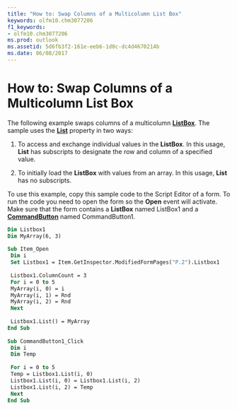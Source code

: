 ```yaml
---
title: "How to: Swap Columns of a Multicolumn List Box"
keywords: olfm10.chm3077206
f1_keywords:
- olfm10.chm3077206
ms.prod: outlook
ms.assetid: 5d6fb3f2-161e-eeb6-1d0c-dc4d4670214b
ms.date: 06/08/2017
---
```



# How to: Swap Columns of a Multicolumn List Box

The following example swaps columns of a multicolumn **[ListBox](listbox-object-outlook-forms-script.md)**. The sample uses the **[List](listbox-list-property-outlook-forms-script.md)** property in two ways:


1. To access and exchange individual values in the **ListBox**. In this usage, **List** has subscripts to designate the row and column of a specified value.
    
2. To initially load the **ListBox** with values from an array. In this usage, **List** has no subscripts.
    

To use this example, copy this sample code to the Script Editor of a form. To run the code you need to open the form so the **Open** event will activate. Make sure that the form contains a **ListBox** named ListBox1 and a **[CommandButton](commandbutton-object-outlook-forms-script.md)** named CommandButton1.




```vb
Dim Listbox1 
Dim MyArray(6, 3) 
 
Sub Item_Open 
 Dim i 
 Set Listbox1 = Item.GetInspector.ModifiedFormPages("P.2").Listbox1 
 
 Listbox1.ColumnCount = 3 
 For i = 0 to 5 
 MyArray(i, 0) = i 
 MyArray(i, 1) = Rnd 
 MyArray(i, 2) = Rnd 
 Next 
 
 Listbox1.List() = MyArray 
End Sub 
 
Sub CommandButton1_Click 
 Dim i 
 Dim Temp 
 
 For i = 0 to 5 
 Temp = Listbox1.List(i, 0) 
 Listbox1.List(i, 0) = Listbox1.List(i, 2) 
 Listbox1.List(i, 2) = Temp 
 Next 
End Sub
```


